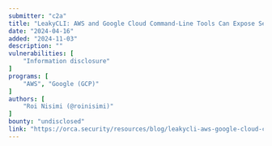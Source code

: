 ```yaml
---
submitter: "c2a"
title: "LeakyCLI: AWS and Google Cloud Command-Line Tools Can Expose Sensitive Credentials in Build Logs"
date: "2024-04-16"
added: "2024-11-03"
description: ""
vulnerabilities: [
    "Information disclosure"
]
programs: [
    "AWS", "Google (GCP)"
]
authors: [
    "Roi Nisimi (@roinisimi)"
]
bounty: "undisclosed"
link: "https://orca.security/resources/blog/leakycli-aws-google-cloud-command-line-tools-can-expose-sensitive-credentials-build-logs/"
---
```




